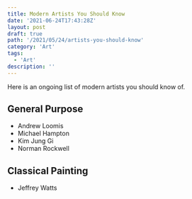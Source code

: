 ```yaml
---
title: Modern Artists You Should Know
date: '2021-06-24T17:43:28Z'
layout: post
draft: true
path: '/2021/05/24/artists-you-should-know'
category: 'Art'
tags:
  - 'Art'
description: ''
---
```


Here is an ongoing list of modern artists you should know of.

## General Purpose

- Andrew Loomis
- Michael Hampton
- Kim Jung Gi
- Norman Rockwell

## Classical Painting

- Jeffrey Watts
